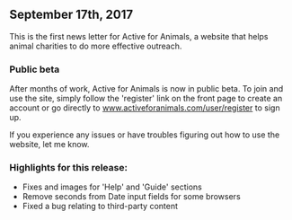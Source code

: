 ## September 17th, 2017

This is the first news letter for Active for Animals, a website that helps
animal charities to do more effective outreach.

### Public beta
After months of work, Active for Animals is now in public beta.
To join and use the site, simply follow the 'register' link on the front page to create an account or go directly to www.activeforanimals.com/user/register to sign up.

If you experience any issues or have troubles figuring out how to use the website, let me know.

### Highlights for this release:
- Fixes and images for 'Help' and 'Guide' sections
- Remove seconds from Date input fields for some browsers
- Fixed a bug relating to third-party content
